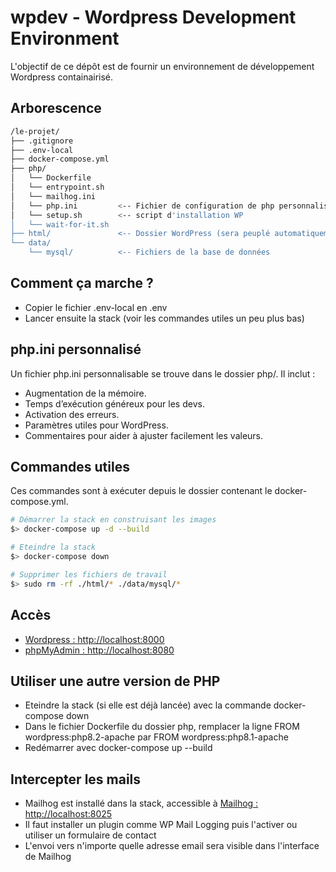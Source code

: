 # wpdev - Wordpress Development Environment

L'objectif de ce dépôt est de fournir un environnement de développement Wordpress containairisé. 

## Arborescence

```bash
/le-projet/
├── .gitignore
├── .env-local
├── docker-compose.yml
├── php/
│   └── Dockerfile
│   └── entrypoint.sh        
│   └── mailhog.ini  
│   └── php.ini         <-- Fichier de configuration de php personnalisé
│   └── setup.sh        <-- script d'installation WP
│   └── wait-for-it.sh  
├── html/               <-- Dossier WordPress (sera peuplé automatiquement au 1er build)
└── data/
    └── mysql/          <-- Fichiers de la base de données

```

## Comment ça marche ?

- Copier le fichier .env-local en .env
- Lancer ensuite la stack (voir les commandes utiles un peu plus bas)

## php.ini personnalisé

Un fichier php.ini personnalisable se trouve dans le dossier php/. Il inclut :

- Augmentation de la mémoire.
- Temps d’exécution généreux pour les devs.
- Activation des erreurs.
- Paramètres utiles pour WordPress.
- Commentaires pour aider à ajuster facilement les valeurs.

## Commandes utiles 

Ces commandes sont à exécuter depuis le dossier contenant le docker-compose.yml.

```bash
# Démarrer la stack en construisant les images
$> docker-compose up -d --build

# Eteindre la stack
$> docker-compose down

# Supprimer les fichiers de travail
$> sudo rm -rf ./html/* ./data/mysql/* 
```

## Accès 

- [Wordpress : http://localhost:8000](http://localhost:8000)
- [phpMyAdmin : http://localhost:8080](http://localhost:8080)

## Utiliser une autre version de PHP

- Eteindre la stack (si elle est déjà lancée) avec la commande docker-compose down
- Dans le fichier Dockerfile du dossier php, remplacer la ligne FROM wordpress:php8.2-apache par FROM wordpress:php8.1-apache
- Redémarrer avec docker-compose up --build

## Intercepter les mails

- Mailhog est installé dans la stack, accessible à [Mailhog : http://localhost:8025](http://localhost:8025)
- Il faut installer un plugin comme WP Mail Logging puis l'activer ou utiliser un formulaire de contact
- L'envoi vers n'importe quelle adresse email sera visible dans l'interface de Mailhog
